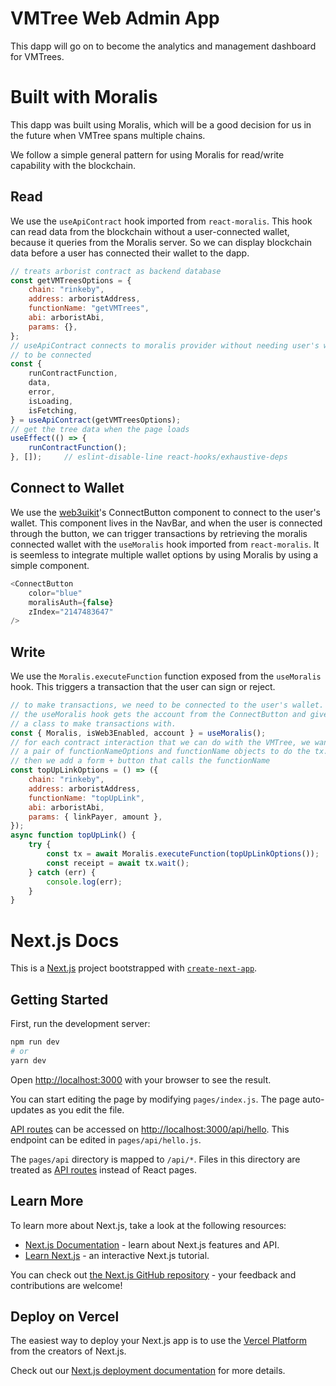 # VMTree Web Admin App
This dapp will go on to become the analytics and management dashboard for VMTrees.

# Built with Moralis
This dapp was built using Moralis, which will be a good decision for us in the future when VMTree spans multiple chains.

We follow a simple general pattern for using Moralis for read/write capability with the blockchain.

## Read
We use the `useApiContract` hook imported from `react-moralis`. This hook can read data from the blockchain without a user-connected wallet, because it queries from the Moralis server. So we can display blockchain data before a user has connected their wallet to the dapp.
```js
// treats arborist contract as backend database
const getVMTreesOptions = {
    chain: "rinkeby",
    address: arboristAddress,
    functionName: "getVMTrees",
    abi: arboristAbi,
    params: {},
};
// useApiContract connects to moralis provider without needing user's wallet
// to be connected
const {
    runContractFunction,
    data,
    error,
    isLoading,
    isFetching,
} = useApiContract(getVMTreesOptions);
// get the tree data when the page loads
useEffect(() => {
    runContractFunction();
}, []);     // eslint-disable-line react-hooks/exhaustive-deps
```

## Connect to Wallet
We use the [web3uikit](https://moralis.io/web3ui-kit-the-ultimate-web3-user-interface-kit/)'s ConnectButton component to connect to the user's wallet. This component lives in the NavBar, and when the user is connected through the button, we can trigger transactions by retrieving the moralis connected wallet with the `useMoralis` hook imported from `react-moralis`. It is seemless to integrate multiple wallet options by using Moralis by using a simple component.
```js
<ConnectButton
    color="blue"
    moralisAuth={false}
    zIndex="2147483647"
/>
```

## Write
We use the `Moralis.executeFunction` function exposed from the `useMoralis` hook. This triggers a transaction that the user can sign or reject.

```js
// to make transactions, we need to be connected to the user's wallet.
// the useMoralis hook gets the account from the ConnectButton and gives us
// a class to make transactions with.
const { Moralis, isWeb3Enabled, account } = useMoralis();
// for each contract interaction that we can do with the VMTree, we want
// a pair of functionNameOptions and functionName objects to do the tx.
// then we add a form + button that calls the functionName
const topUpLinkOptions = () => ({
    chain: "rinkeby",
    address: arboristAddress,
    functionName: "topUpLink",
    abi: arboristAbi,
    params: { linkPayer, amount },
});
async function topUpLink() {
    try {
        const tx = await Moralis.executeFunction(topUpLinkOptions());
        const receipt = await tx.wait();
    } catch (err) {
        console.log(err);
    }
}
```

# Next.js Docs
This is a [Next.js](https://nextjs.org/) project bootstrapped with [`create-next-app`](https://github.com/vercel/next.js/tree/canary/packages/create-next-app).

## Getting Started

First, run the development server:

```bash
npm run dev
# or
yarn dev
```

Open [http://localhost:3000](http://localhost:3000) with your browser to see the result.

You can start editing the page by modifying `pages/index.js`. The page auto-updates as you edit the file.

[API routes](https://nextjs.org/docs/api-routes/introduction) can be accessed on [http://localhost:3000/api/hello](http://localhost:3000/api/hello). This endpoint can be edited in `pages/api/hello.js`.

The `pages/api` directory is mapped to `/api/*`. Files in this directory are treated as [API routes](https://nextjs.org/docs/api-routes/introduction) instead of React pages.

## Learn More

To learn more about Next.js, take a look at the following resources:

- [Next.js Documentation](https://nextjs.org/docs) - learn about Next.js features and API.
- [Learn Next.js](https://nextjs.org/learn) - an interactive Next.js tutorial.

You can check out [the Next.js GitHub repository](https://github.com/vercel/next.js/) - your feedback and contributions are welcome!

## Deploy on Vercel

The easiest way to deploy your Next.js app is to use the [Vercel Platform](https://vercel.com/new?utm_medium=default-template&filter=next.js&utm_source=create-next-app&utm_campaign=create-next-app-readme) from the creators of Next.js.

Check out our [Next.js deployment documentation](https://nextjs.org/docs/deployment) for more details.
